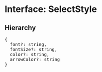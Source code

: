 # Interface: SelectStyle

## Hierarchy

<Hierarchy
  :extend="{name: 'UINodeStyle', link: './ui-node-style'}"
/>

<pre>
{
  font?: string,
  fontSize?: string,
  color?: string,
  arrowColor?: string
}
</pre>

<script setup>
import Ref from '../../../../../components/api/Ref.vue';
import Hierarchy from '../../../../../components/api/hierarchy.vue';
</script>
